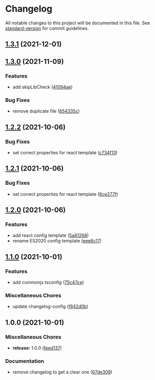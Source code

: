 # Changelog

All notable changes to this project will be documented in this file. See [standard-version](https://github.com/conventional-changelog/standard-version) for commit guidelines.

## [1.3.1](https://gitlab.com/4s1/ts-config/compare/v1.3.0...v1.3.1) (2021-12-01)

## [1.3.0](https://gitlab.com/4s1/ts-config/compare/v1.2.2...v1.3.0) (2021-11-09)


### Features

* add skipLibCheck ([41094ae](https://gitlab.com/4s1/ts-config/commit/41094ae76f06c32116c05ddf786e0f0450199f89))


### Bug Fixes

* remove duplicate file ([654335c](https://gitlab.com/4s1/ts-config/commit/654335c24573a68cf9cac515c94599be719cdf6f))

## [1.2.2](https://gitlab.com/4s1/ts-config/compare/v1.2.1...v1.2.2) (2021-10-06)


### Bug Fixes

* set correct properties for react template ([c734f13](https://gitlab.com/4s1/ts-config/commit/c734f135c5b1ff1f50067dd5fadf51246274fd5c))

## [1.2.1](https://gitlab.com/4s1/ts-config/compare/v1.2.0...v1.2.1) (2021-10-06)


### Bug Fixes

* set correct properties for react template ([6ce277f](https://gitlab.com/4s1/ts-config/commit/6ce277f7574a7db34cf0ca6c92c91cd0731c4cd7))

## [1.2.0](https://gitlab.com/4s1/ts-config/compare/v1.1.0...v1.2.0) (2021-10-06)


### Features

* add react config template ([5a81268](https://gitlab.com/4s1/ts-config/commit/5a8126803df77f32e7814715631008998d85dff9))
* rename ES2020 config template ([eee6c17](https://gitlab.com/4s1/ts-config/commit/eee6c178a8433eda054e2eafa051d19c49cf6067))

## [1.1.0](https://gitlab.com/4s1/ts-config/compare/v1.0.0...v1.1.0) (2021-10-01)


### Features

* add commonjs tsconfig ([75c47ce](https://gitlab.com/4s1/ts-config/commit/75c47ceafb282420b866a50e7fb34d5539812d9b))


### Miscellaneous Chores

* update changelog-config ([f842d0b](https://gitlab.com/4s1/ts-config/commit/f842d0ba1e8bf650ae4790f99057a367d3251cc3))

## 1.0.0 (2021-10-01)


### Miscellaneous Chores

* **release:** 1.0.0 ([feed137](https://gitlab.com/4s1/ts-config/commit/feed1376e316fa183addbc8b2aca7d74b480e5bc))


### Documentation

* remove changelog to get a clear one ([67de309](https://gitlab.com/4s1/ts-config/commit/67de309363b61269dce95a91f8f784cad1dce8b2))
